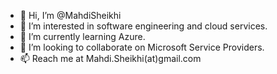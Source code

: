 - 👋 Hi, I’m @MahdiSheikhi
- 👀 I’m interested in software engineering and cloud services.
- 🌱 I’m currently learning Azure.
- 💞️ I’m looking to collaborate on Microsoft Service Providers.
- 📫 Reach me at  Mahdi.Sheikhi(at)gmail.com

<!---
MahdiSheikhi/MahdiSheikhi is a ✨ special ✨ repository because its `README.md` (this file) appears on your GitHub profile.
You can click the Preview link to take a look at your changes.
--->
